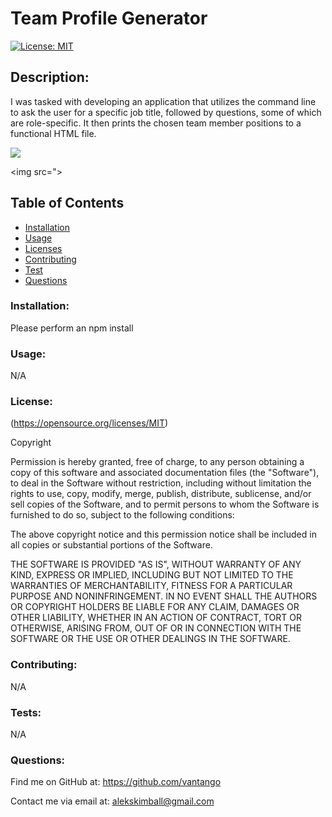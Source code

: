 
# Team Profile Generator
[![License: MIT](https://img.shields.io/badge/License-MIT-yellow.svg)](https://opensource.org/licenses/MIT)
    
## Description: 
I was tasked with developing an application that utilizes the command line to ask the user for a specific job title, followed by questions, some of which are role-specific. It then prints the chosen team member positions to a functional HTML file.

<img src="https://media.giphy.com/media/xz7e07XAy0OBUhR4p4/giphy.gif">

<img src=">
            
## Table of Contents
- [Installation](#Installation)
- [Usage](#Usage)
- [Licenses](#Licenses)
- [Contributing](#Contributing)
- [Test](#Test)
- [Questions](#Questions)
            
### Installation: 
 Please perform an npm install
            
### Usage: 
N/A
            
### License:
(https://opensource.org/licenses/MIT)

Copyright <YEAR> <COPYRIGHT HOLDER>

Permission is hereby granted, free of charge, to any person obtaining a copy of this software and associated documentation files (the "Software"), to deal in the Software without restriction, including without limitation the rights to use, copy, modify, merge, publish, distribute, sublicense, and/or sell copies of the Software, and to permit persons to whom the Software is furnished to do so, subject to the following conditions:
                
The above copyright notice and this permission notice shall be included in all copies or substantial portions of the Software.
                
THE SOFTWARE IS PROVIDED "AS IS", WITHOUT WARRANTY OF ANY KIND, EXPRESS OR IMPLIED, INCLUDING BUT NOT LIMITED TO THE WARRANTIES OF MERCHANTABILITY, FITNESS FOR A PARTICULAR PURPOSE AND NONINFRINGEMENT. IN NO EVENT SHALL THE AUTHORS OR COPYRIGHT HOLDERS BE LIABLE FOR ANY CLAIM, DAMAGES OR OTHER LIABILITY, WHETHER IN AN ACTION OF CONTRACT, TORT OR OTHERWISE, ARISING FROM, OUT OF OR IN CONNECTION WITH THE SOFTWARE OR THE USE OR OTHER DEALINGS IN THE SOFTWARE.
            
### Contributing:
N/A
            
### Tests: 
N/A
            
### Questions:
Find me on GitHub at: https://github.com/vantango

Contact me via email at: alekskimball@gmail.com